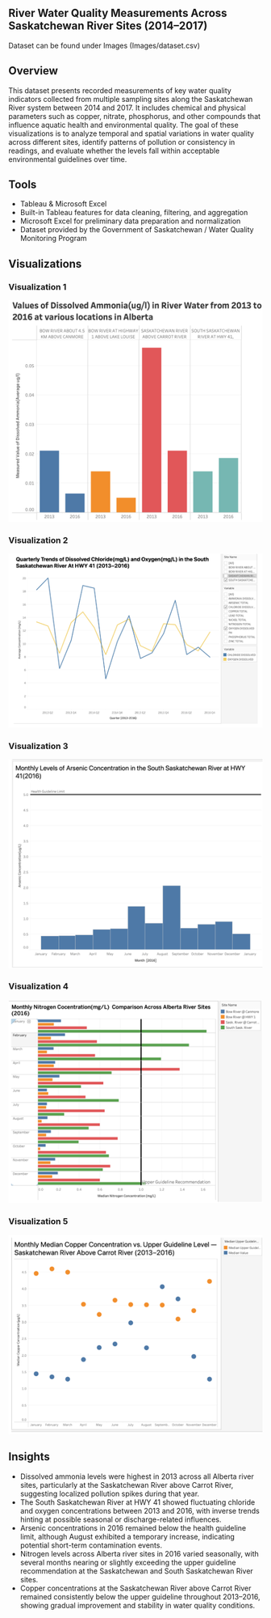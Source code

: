 ## River Water Quality Measurements Across Saskatchewan River Sites (2014–2017)
Dataset can be found under Images
(Images/dataset.csv) 


## Overview  
This dataset presents recorded measurements of key water quality indicators collected from multiple sampling sites along the Saskatchewan River system between 2014 and 2017. It includes chemical and physical parameters such as copper, nitrate, phosphorus, and other compounds that influence aquatic health and environmental quality. The goal of these visualizations is to analyze temporal and spatial variations in water quality across different sites, identify patterns of pollution or consistency in readings, and evaluate whether the levels fall within acceptable environmental guidelines over time.

 
## Tools  
- Tableau & Microsoft Excel  
- Built-in Tableau features for data cleaning, filtering, and aggregation  
- Microsoft Excel for preliminary data preparation and normalization  
- Dataset provided by the Government of Saskatchewan / Water Quality Monitoring Program


## Visualizations  

### Visualization 1  
![Visualization1](Images/figure1.png)


### Visualization 2 
![Visualization2](Images/figure2.png)

### Visualization 3
![Visualization3](Images/figure3.png)

### Visualization 4 
![Visualization4](Images/figure4.png)


### Visualization 5 
![Visualization5](Images/figure5.png)


## Insights
- Dissolved ammonia levels were highest in 2013 across all Alberta river sites, particularly at the Saskatchewan River above Carrot River, suggesting localized pollution spikes during that year.  
- The South Saskatchewan River at HWY 41 showed fluctuating chloride and oxygen concentrations between 2013 and 2016, with inverse trends hinting at possible seasonal or discharge-related influences.  
- Arsenic concentrations in 2016 remained below the health guideline limit, although August exhibited a temporary increase, indicating potential short-term contamination events.  
- Nitrogen levels across Alberta river sites in 2016 varied seasonally, with several months nearing or slightly exceeding the upper guideline recommendation at the Saskatchewan and South Saskatchewan River sites.  
- Copper concentrations at the Saskatchewan River above Carrot River remained consistently below the upper guideline throughout 2013–2016, showing gradual improvement and stability in water quality conditions.
